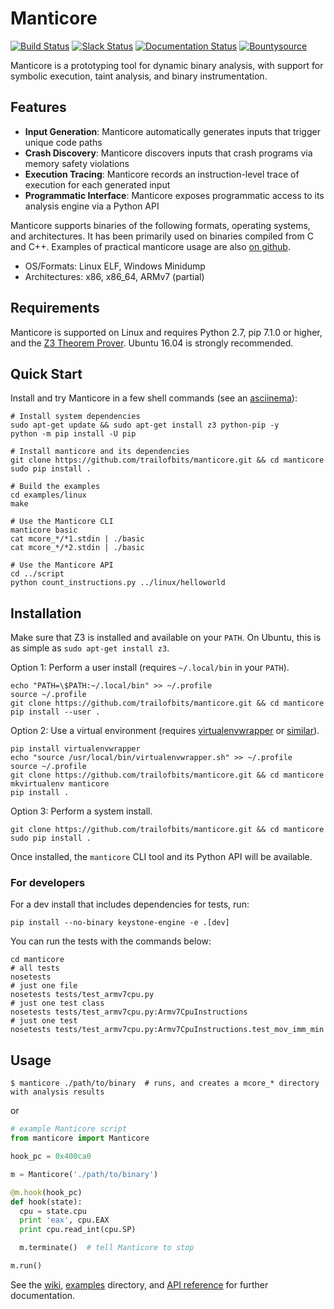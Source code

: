 # Manticore

[![Build Status](https://travis-ci.org/trailofbits/manticore.svg?branch=master)](https://travis-ci.org/trailofbits/manticore)
[![Slack Status](https://empireslacking.herokuapp.com/badge.svg)](https://empireslacking.herokuapp.com)
[![Documentation Status](https://readthedocs.org/projects/manticore/badge/?version=latest)](http://manticore.readthedocs.io/en/latest/?badge=latest)
[![Bountysource](https://img.shields.io/bountysource/team/trailofbits/activity.svg)](https://www.bountysource.com/teams/trailofbits)

Manticore is a prototyping tool for dynamic binary analysis, with support for symbolic execution, taint analysis, and binary instrumentation.

## Features

- **Input Generation**: Manticore automatically generates inputs that trigger unique code paths
- **Crash Discovery**: Manticore discovers inputs that crash programs via memory safety violations
- **Execution Tracing**: Manticore records an instruction-level trace of execution for each generated input
- **Programmatic Interface**: Manticore exposes programmatic access to its analysis engine via a Python API

Manticore supports binaries of the following formats, operating systems, and
architectures. It has been primarily used on binaries compiled from C and C++.
Examples of practical manticore usage are also [on github](https://github.com/trailofbits/manticore-examples).

- OS/Formats: Linux ELF, Windows Minidump
- Architectures: x86, x86_64, ARMv7 (partial)

## Requirements

Manticore is supported on Linux and requires Python 2.7, pip 7.1.0 or higher, and the [Z3 Theorem Prover](https://github.com/Z3Prover/z3/releases). Ubuntu 16.04 is strongly recommended.

## Quick Start

Install and try Manticore in a few shell commands (see an [asciinema](https://asciinema.org/a/567nko3eh2yzit099s0nq4e8z)):

```
# Install system dependencies
sudo apt-get update && sudo apt-get install z3 python-pip -y
python -m pip install -U pip

# Install manticore and its dependencies
git clone https://github.com/trailofbits/manticore.git && cd manticore
sudo pip install .

# Build the examples
cd examples/linux
make

# Use the Manticore CLI
manticore basic
cat mcore_*/*1.stdin | ./basic
cat mcore_*/*2.stdin | ./basic

# Use the Manticore API
cd ../script
python count_instructions.py ../linux/helloworld
```

## Installation

Make sure that Z3 is installed and available on your `PATH`. On Ubuntu, this is as simple as `sudo apt-get install z3`.

Option 1: Perform a user install (requires `~/.local/bin` in your `PATH`).

```
echo "PATH=\$PATH:~/.local/bin" >> ~/.profile
source ~/.profile
git clone https://github.com/trailofbits/manticore.git && cd manticore
pip install --user .
```

Option 2: Use a virtual environment (requires [virtualenvwrapper](https://virtualenvwrapper.readthedocs.io/en/latest/) or [similar](https://virtualenv.pypa.io/en/stable/)).

```
pip install virtualenvwrapper
echo "source /usr/local/bin/virtualenvwrapper.sh" >> ~/.profile
source ~/.profile
git clone https://github.com/trailofbits/manticore.git && cd manticore
mkvirtualenv manticore
pip install .
```

Option 3: Perform a system install.

```
git clone https://github.com/trailofbits/manticore.git && cd manticore
sudo pip install .
```

Once installed, the `manticore` CLI tool and its Python API will be available.

### For developers

For a dev install that includes dependencies for tests, run:

```
pip install --no-binary keystone-engine -e .[dev]
```

You can run the tests with the commands below:

```
cd manticore
# all tests
nosetests
# just one file
nosetests tests/test_armv7cpu.py
# just one test class
nosetests tests/test_armv7cpu.py:Armv7CpuInstructions
# just one test
nosetests tests/test_armv7cpu.py:Armv7CpuInstructions.test_mov_imm_min
```

## Usage

```
$ manticore ./path/to/binary  # runs, and creates a mcore_* directory with analysis results
```

or

```python
# example Manticore script
from manticore import Manticore

hook_pc = 0x400ca0

m = Manticore('./path/to/binary')

@m.hook(hook_pc)
def hook(state):
  cpu = state.cpu
  print 'eax', cpu.EAX
  print cpu.read_int(cpu.SP)

  m.terminate()  # tell Manticore to stop

m.run()
```

See the [wiki](https://github.com/trailofbits/manticore/wiki), [examples](examples) directory, and [API reference](http://manticore.readthedocs.io/en/latest/) for further documentation.

